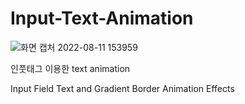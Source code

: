 # Input-Text-Animation
![화면 캡처 2022-08-11 153959](https://user-images.githubusercontent.com/101968934/184077527-10db9c3d-1fb8-40ec-983c-ca8f11e6baa2.png)

인풋태그 이용한 text animation

Input Field Text and Gradient Border Animation Effects

